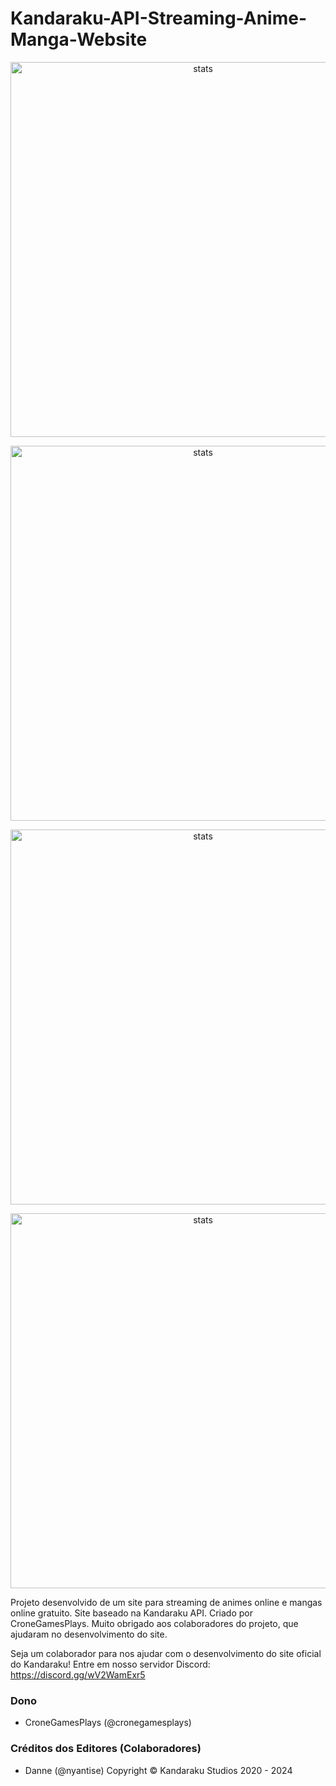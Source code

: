 # Kandaraku-API-Streaming-Anime-Manga-Website

<p align="center">
  <img src="https://github.com/CroneGamesPlays/Kandaraku-API-Streaming-Anime-Manga-Website/assets/77684277/6d9e968f-b153-4241-baa7-fc0f946a99ce" width="600px" alt="stats" align="center">
</p>
<p align="center">
  <img src="https://github.com/CroneGamesPlays/Kandaraku-API-Streaming-Anime-Manga-Website/assets/77684277/bced2252-2254-4918-b924-41a2df3ec685" width="600px" alt="stats" align="center">
</p>
<p align="center">
  <img src="https://github.com/CroneGamesPlays/Kandaraku-API-Streaming-Anime-Manga-Website/assets/77684277/2b3206fa-9eb0-4853-95e3-3b215f7fda80" width="600px" alt="stats" align="center">
</p>
<p align="center">
  <img src="https://github.com/CroneGamesPlays/Kandaraku-API-Streaming-Anime-Manga-Website/assets/77684277/c3082191-a5bf-406d-bf63-fbbccd5daa62" width="600px" alt="stats" align="center">
</p>

Projeto desenvolvido de um site para streaming de animes online e mangas online gratuito. Site baseado na Kandaraku API. Criado por CroneGamesPlays. Muito obrigado aos colaboradores do projeto, que ajudaram no desenvolvimento do site.

Seja um colaborador para nos ajudar com o desenvolvimento do site oficial do Kandaraku! Entre em nosso servidor Discord: https://discord.gg/wV2WamExr5
### Dono
- CroneGamesPlays (@cronegamesplays)
### Créditos dos Editores (Colaboradores)
- Danne (@nyantise)
Copyright © Kandaraku Studios 2020 - 2024
